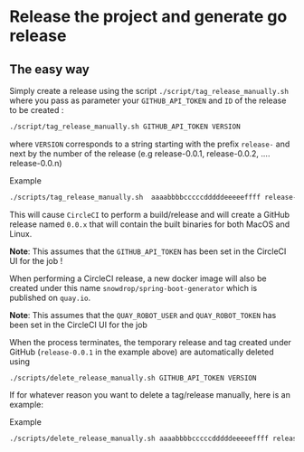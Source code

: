 # Release the project and generate go release

## The easy way

Simply create a release using the script `./script/tag_release_manually.sh` where you pass as parameter your `GITHUB_API_TOKEN` and
`ID` of the release to be created :

```bash
./script/tag_release_manually.sh GITHUB_API_TOKEN VERSION
```

where `VERSION` corresponds to a string starting with the prefix `release-` and next by the number of the release (e.g release-0.0.1, release-0.0.2, .... release-0.0.n)

Example

```bash
./scripts/tag_release_manually.sh  aaaabbbbcccccdddddeeeeeffff release-0.0.1
```

This will cause `CircleCI` to perform a build/release and will create a GitHub release named `0.0.x`
that will contain the built binaries for both MacOS and Linux.

**Note**: This assumes that the `GITHUB_API_TOKEN` has been set in the CircleCI UI for the job !

When performing a CircleCI release, a new docker image will also be created under this name `snowdrop/spring-boot-generator` 
which is published on `quay.io`.

**Note**: This assumes that the `QUAY_ROBOT_USER` and `QUAY_ROBOT_TOKEN` has been set in the CircleCI UI for the job

When the process terminates, the temporary release and tag created under GitHub (`release-0.0.1` in the example above) are automatically deleted using

`./scripts/delete_release_manually.sh GITHUB_API_TOKEN VERSION`

If for whatever reason you want to delete a tag/release manually, here is an example:

Example

```bash
./scripts/delete_release_manually.sh aaaabbbbcccccdddddeeeeeffff release-0.0.1
```

   